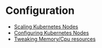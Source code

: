 # Configuration

- [Scaling Kubernetes Nodes](scaling-kubernetes-nodes.md)
- [Configuring Kubernetes Nodes](configuring-kubernetes-nodes.md)
- [Tweaking Memory/Cpu resources](tweaking-memory-cpu-resources.md)